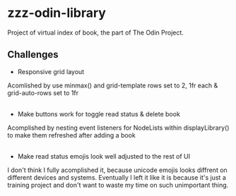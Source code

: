 # zzz-odin-library

Project of virtual index of book, the part of The Odin Project.

## Challenges

- Responsive grid layout  

Acomlished by use minmax() and grid-template rows set to 2, 1fr each & grid-auto-rows set to 1fr
<br><br>

- Make buttons work for toggle read status & delete book  

Acomplished by nesting event listeners for NodeLists within displayLibrary() to make them refreshed after adding a book
<br><br>

- Make read status emojis look well adjusted to the rest of UI  

I don't think I fully acomplished it, because unicode emojis looks diffrent on different devices and systems. Eventually I left it like it is because it's just a training project and don't want to waste my time on such unimportant thing.